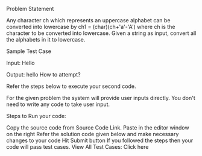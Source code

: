 Problem Statement

Any character ch which represents an uppercase alphabet can be converted into
lowercase by ch1 = (char)(ch+'a'-'A') where ch is the character to be converted
into lowercase.
Given a string as input, convert all the alphabets in it to lowercase.

Sample Test Case

Input:
Hello

Output:
hello
How to attempt?

Refer the steps below to execute your second code.

For the given problem the system will provide user inputs directly. You don't need to write any code to take user input.

Steps to Run your code:

Copy the source code from Source Code Link.
Paste in the editor window on the right
Refer the solution code given below and make necessary changes to your code
Hit Submit button
If you followed the steps then your code will pass test cases.
View All Test Cases: Click here
